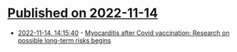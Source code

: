 # [Published on 2022-11-14](index.md)

* [2022-11-14, 14:15:40](https://news.ycombinator.com/item?id=33594175) - [Myocarditis after Covid vaccination: Research on possible long-term risks begins](https://www.nbcnews.com/health/health-news/myocarditis-covid-vaccine-research-long-term-effects-rcna55666)
